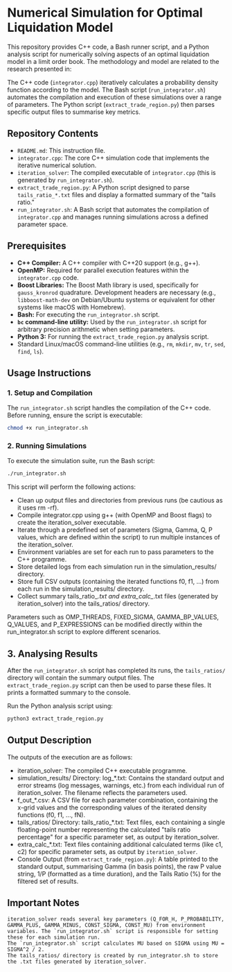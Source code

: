       
# Numerical Simulation for Optimal Liquidation Model

This repository provides C++ code, a Bash runner script, and a Python analysis script for numerically solving aspects of an optimal liquidation model in a limit order book. The methodology and model are related to the research presented in:

The C++ code (`integrator.cpp`) iteratively calculates a probability density function according to the model. The Bash script (`run_integrator.sh`) automates the compilation and execution of these simulations over a range of parameters. The Python script (`extract_trade_region.py`) then parses specific output files to summarise key metrics.

## Repository Contents

*   `README.md`: This instruction file.
*   `integrator.cpp`: The core C++ simulation code that implements the iterative numerical solution.
*   `iteration_solver`: The compiled executable of `integrator.cpp` (this is generated by `run_integrator.sh`).
*   `extract_trade_region.py`: A Python script designed to parse `tails_ratio_*.txt` files and display a formatted summary of the "tails ratio."
*   `run_integrator.sh`: A Bash script that automates the compilation of `integrator.cpp` and manages running simulations across a defined parameter space.

## Prerequisites

*   **C++ Compiler:** A C++ compiler with C++20 support (e.g., g++).
*   **OpenMP:** Required for parallel execution features within the `integrator.cpp` code.
*   **Boost Libraries:** The Boost Math library is used, specifically for `gauss_kronrod` quadrature. Development headers are necessary (e.g., `libboost-math-dev` on Debian/Ubuntu systems or equivalent for other systems like macOS with Homebrew).
*   **Bash:** For executing the `run_integrator.sh` script.
*   **`bc` command-line utility:** Used by the `run_integrator.sh` script for arbitrary precision arithmetic when setting parameters.
*   **Python 3:** For running the `extract_trade_region.py` analysis script.
*   Standard Linux/macOS command-line utilities (e.g., `rm`, `mkdir`, `mv`, `tr`, `sed`, `find`, `ls`).

## Usage Instructions

### 1. Setup and Compilation

The `run_integrator.sh` script handles the compilation of the C++ code. Before running, ensure the script is executable:
```bash
chmod +x run_integrator.sh
```


### 2. Running Simulations

To execute the simulation suite, run the Bash script:
```bash
./run_integrator.sh
```

This script will perform the following actions:

*    Clean up output files and directories from previous runs (be cautious as it uses rm -rf).
*    Compile integrator.cpp using g++ (with OpenMP and Boost flags) to create the iteration_solver executable.
*    Iterate through a predefined set of parameters (Sigma, Gamma, Q, P values, which are defined within the script) to run multiple instances of the iteration_solver.
*    Environment variables are set for each run to pass parameters to the C++ programme.
*    Store detailed logs from each simulation run in the simulation_results/ directory.
*    Store full CSV outputs (containing the iterated functions f0, f1, ...) from each run in the simulation_results/ directory.
*    Collect summary tails_ratio_*.txt and extra_calc_*.txt files (generated by iteration_solver) into the tails_ratios/ directory.

Parameters such as OMP_THREADS, FIXED_SIGMA, GAMMA_BP_VALUES, Q_VALUES, and P_EXPRESSIONS can be modified directly within the run_integrator.sh script to explore different scenarios.

## 3. Analysing Results

After the `run_integrator.sh` script has completed its runs, the `tails_ratios/` directory will contain the summary output files. The `extract_trade_region.py` script can then be used to parse these files. It prints a formatted summary to the console.

Run the Python analysis script using:

```bash
python3 extract_trade_region.py
```

## Output Description

The outputs of the execution are as follows:

*    iteration_solver: The compiled C++ executable programme.
*    simulation_results/ Directory: log_*.txt: Contains the standard output and error streams (log messages, warnings, etc.) from each individual run of iteration_solver. The filename reflects the parameters used.
*    f_out_*.csv: A CSV file for each parameter combination, containing the x-grid values and the corresponding values of the iterated density functions (f0, f1, ..., fN).
*    tails_ratios/ Directory: tails_ratio_*.txt: Text files, each containing a single floating-point number representing the calculated "tails ratio percentage" for a specific parameter set, as output by iteration_solver.
*    extra_calc_*.txt: Text files containing additional calculated terms (like c1, c2) for specific parameter sets, as output by `iteration_solver`.
*    Console Output (from `extract_trade_region.py`): A table printed to the standard output, summarising Gamma (in basis points), the raw P value string, 1/P (formatted as a time duration), and the Tails Ratio (%) for the filtered set of results.

## Important Notes

    iteration_solver reads several key parameters (Q_FOR_H, P_PROBABILITY, GAMMA_PLUS, GAMMA_MINUS, CONST_SIGMA, CONST_MU) from environment variables. The `run_integrator.sh` script is responsible for setting these for each simulation run.
    The `run_integrator.sh` script calculates MU based on SIGMA using MU = SIGMA^2 / 2.
    The tails_ratios/ directory is created by run_integrator.sh to store the .txt files generated by iteration_solver.
